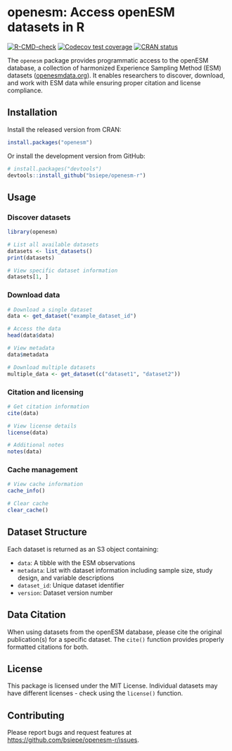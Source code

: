 # openesm: Access openESM datasets in R

[![R-CMD-check](https://github.com/bsiepe/openesm-r/actions/workflows/R-CMD-check.yaml/badge.svg)](https://github.com/bsiepe/openesm-r/actions/workflows/R-CMD-check.yaml)
[![Codecov test coverage](https://codecov.io/gh/bsiepe/openesm-r/graph/badge.svg)](https://app.codecov.io/gh/bsiepe/openesm-r)
[![CRAN status](https://www.r-pkg.org/badges/version/openesm)](https://CRAN.R-project.org/package=openesm)

The `openesm` package provides programmatic access to the openESM database, a collection of harmonized Experience Sampling Method (ESM) datasets ([openesmdata.org](https://openesmdata.org)). It enables researchers to discover, download, and work with ESM data while ensuring proper citation and license compliance.

## Installation

Install the released version from CRAN:

```r
install.packages("openesm")
```

Or install the development version from GitHub:

```r
# install.packages("devtools")
devtools::install_github("bsiepe/openesm-r")
```

## Usage

### Discover datasets

```r
library(openesm)

# List all available datasets
datasets <- list_datasets()
print(datasets)

# View specific dataset information
datasets[1, ]
```

### Download data

```r
# Download a single dataset
data <- get_dataset("example_dataset_id")

# Access the data
head(data$data)

# View metadata
data$metadata

# Download multiple datasets
multiple_data <- get_dataset(c("dataset1", "dataset2"))
```

### Citation and licensing

```r
# Get citation information
cite(data)

# View license details
license(data)

# Additional notes
notes(data)
```

### Cache management

```r
# View cache information
cache_info()

# Clear cache
clear_cache()
```

## Dataset Structure

Each dataset is returned as an S3 object containing:

- `data`: A tibble with the ESM observations
- `metadata`: List with dataset information including sample size, study design, and variable descriptions
- `dataset_id`: Unique dataset identifier
- `version`: Dataset version number

## Data Citation

When using datasets from the openESM database, please cite the original publication(s) for a specific dataset. The `cite()` function provides properly formatted citations for both.

## License

This package is licensed under the MIT License. Individual datasets may have different licenses - check using the `license()` function.

## Contributing

Please report bugs and request features at <https://github.com/bsiepe/openesm-r/issues>.







